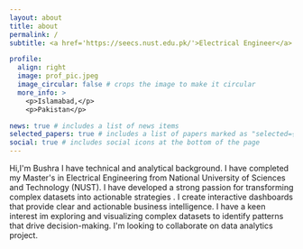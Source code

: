 ```yaml
---
layout: about
title: about
permalink: /
subtitle: <a href='https://seecs.nust.edu.pk/'>Electrical Engineer</a>.

profile:
  align: right
  image: prof_pic.jpeg
  image_circular: false # crops the image to make it circular
  more_info: >
    <p>Islamabad,</p>
    <p>Pakistan</p>

news: true # includes a list of news items
selected_papers: true # includes a list of papers marked as "selected={true}"
social: true # includes social icons at the bottom of the page
---
```

 
Hi,I'm Bushra I have technical and analytical background. I have completed my Master's in Electrical Engineering from National University of Sciences and Technology (NUST). I have developed a strong passion for transforming complex datasets into actionable strategies . I create interactive dashboards that provide clear and actionable business intelligence. I have a keen interest im exploring and visualizing  complex datasets to identify patterns that drive decision-making. I'm looking to collaborate on data analytics project.
